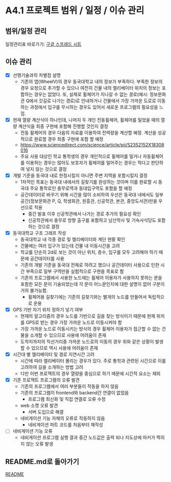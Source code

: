 # A4.1 프로젝트 범위 / 일정 / 이슈 관리  

## 범위/일정 관리  

일정관리표 바로가기: [구글 스프레드 시트](https://docs.google.com/spreadsheets/d/1ZgVCbwnMooV5keFKf5sFHki4f45VoOQRasOnbdF3GfY/edit#gid=133022494) 

## 이슈 관리  

- [X] 선행기술과의 차별점 설명  
    - 기존의 앱(WheelV)의 경우 동국대학교 내의 정보가 부족하다. 부족한 정보의 경우 요청으로 추가할 수 있으나 여전히 건물 내의 엘리베이터 위치의 정보는 포함하는 경우는 없었다. 또, 실제로 휠체어가 지나갈 수 없는 경로(예시: 정보문화관 Q에서 갓길로 나가는 경로)로 안내하거나 건물에서 가장 가까운 도로로 이동하는 과정에서 입구를 무시하는 경우도 있어서 새로운 프로그램의 필요성을 느낌.  
- [X] 현재 열량 계산식이 하나인데, 나머지 두 개인 전동휠체어, 휠체어를 밀었을 때의 열량 계산식을 최종 구현에 포함해 진행할 것인지 결정  
    - 전동 휠체어의 경우 다음의 자료를 이용하여 전력량을 계산할 예정. 계산을 성공적으로 완료할 경우 최종 구현에 포함 할 예정  
    - https://www.sciencedirect.com/science/article/pii/S2352152X18308016  
    - 주요 사용 대상인 학교 통학생의 경우 개인적으로 휠체어를 밀거나 자동휠체어를 이용하는 경우는 많아도 보호자가 휠체어를 밀어주는 경우는 적다고 판단하여 넣지 않는 것으로 결정  
- [X] 개발 기준을 동국대 내로 한정시킬지 아니면 주변 지역을 포함시킬지 결정  
    - 1차적인 목표는 동국대 내에서의 길찾기를 완성하는 것이며 이를 완료할 시 동국대 주요 통학로인 충무로역과 동대입구역도 포함을 할 예정  
    - 공간데이터로 바꾸기 위해 시간을 많이 소비하여 우선은 동국대 내에서도 일부 공간(정보문화관 P, Q, 학생회관, 원흥관, 신공학관, 본관, 중앙도서관)만을 우선으로 적용
        - 중간 발표 이후 신공학관에서 나가는 경로 추가의 필요성 확인
        - 신공학관에서 충무로 방향 출구를 포함하고 남산학사 및 기숙사식당도 포함하는 것으로 결정
- [X] 동국대학교 구조 그래프 작성  
    - 동국대학교 내 각종 경로 및 엘리베이터와 계단 현황 확인  
    - 건물에는 여러 입구가 있는데 건물 내 이동시간을 고려  
    - 학교를 단순히 2d로 보는 것이 아닌 위치, 층수, 입구를 모두 고려해야 하기 때문에 공간데이터를 사용
    - 기존의 개발 기준을 동국대 전체로 하려고 했으나 공간데이터 사용으로 인한 시간 부족으로 일부 구역만을 실험적으로 구현을 목표로 함
    - 기존의 프로그램에서 사용한 노드에는 휠체어 이용자가 사용하지 못하는 문을 포함한 모든 문이 기술되었는데 각 문이 어느문인지에 대한 설명이 없어 구분이 거의 불가능함.
        - 휠체어용 길찾기에는 기존의 길찾기와는 별개의 노드를 만들어서 독립적으로 운용
- [X] GPS 기반 자기 위치 정하기 넣기 여부
    - 현재의 알고리즘의 경우 노드를 기반으로 길을 찾는 방식이기 때문에 현재 위치를 GPS로 받는 경우 가장 가까운 노드로 이동시켜야 함  
    - 가장 가까운 노드로 이동시키는 방식의 경우 휠체어 이용자가 접근할 수 없는 건물을 소개할 수 있으므로 사용에 어려움이 존재 
    - 도착지까지의 직선거리중 가까운 노드로의 이동의 경우 위와 같은 상황이 발생 할 수 있으므로 역시 사용에 어려움이 존재
- [X] 시간대 별 엘리베이터 및 경로 지연시간 고려
    - 시간에 따라 엘리베이터 몰리는 경우가 있다. 주로 통학과 관련된 시간으로 이를 고려하여 길을 소개하는 방법 고려
    - 다만 이번 프로젝트의 경우 열량을 중심으로 하기 때문에 시간적 요소는 제외
- [X] 기존 프로잭트 프로그램의 오류 발견
    - 기존의 프로그램에서 여러 부분들이 작동을 하지 않음
    - 기존의 프로그램이 frontend와 backend간 연결이 없었음
        - 프로그램 최신화 및 직접 연결로 오류 수정
    - web 소켓 오류 발견
        - 서버 도입으로 해결
    - 네비게이션 기능 자체의 오류로 작동하지 않음
        - 네비게이션 파트 코드를 처음부터 재작성
- [ ] 네비게이션 기능 오류
    - 네비게이션 프로그램 실행 결과 중간 노드값은 출력 되나 지도상에 마커가 찍히지 않는 오류 발생
    

## README.md로 돌아가기
[README](https://github.com/CSID-DGU/2024-1-OSSProj-SOUP-10/blob/main/README.md)